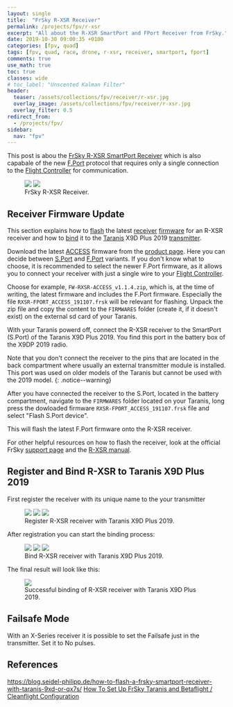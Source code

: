 ```yaml
---
layout: single
title:  "FrSky R-XSR Receiver"
permalink: /projects/fpv/r-xsr
excerpt: "All about the R-XSR SmartPort and FPort Receiver from FrSky."
date: 2019-10-30 09:00:35 +0100
categories: [fpv, quad]
tags: [fpv, quad, race, drone, r-xsr, receiver, smartport, fport]
comments: true
use_math: true
toc: true
classes: wide
# toc_label: "Unscented Kalman Filter"
header:
  teaser: /assets/collections/fpv/receiver/r-xsr.jpg
  overlay_image: /assets/collections/fpv/receiver/r-xsr.jpg
  overlay_filter: 0.5
redirect_from:
  - /projects/fpv/
sidebar:
  nav: "fpv"
---
```


This post is abou the [FrSky R-XSR SmartPort Receiver](https://www.frsky-rc.com/product/r-xsr/) which is also capabale of the new [F.Port](/projects/fpv/glossar/#fport) protocol that requires only a single connection to the [Flight Controller](/projects/fpv/glossar/#flight-controller) for communication. 


<figure class="half">
    <a href="/assets/collections/fpv/receiver/r-xsr-top.jpg"><img src="/assets/collections/fpv/receiver/r-xsr-top.jpg"></a>
    <a href="/assets/collections/fpv/receiver/r-xsr-manual.jpg"><img src="/assets/collections/fpv/receiver/r-xsr-manual.jpg"></a>
    <figcaption>FrSky R-XSR Receiver.</figcaption>
</figure>

## Receiver Firmware Update

This section explains how to [flash](/projects/fpv/glossar/#flash) the latest [receiver](/projects/fpv/glossar/#receiver) [firmware](/projects/fpv/glossar/#firmware) for an R-XSR receiver and how to [bind](/projects/fpv/glossar/#receiver) it to the [Taranis](/projects/fpv/glossar/#taranis) X9D Plus 2019 [transmitter](/projects/fpv/glossar/#receiver).

Download the latest [ACCESS](/projects/fpv/glossar/#access) firmware from the 
[product page](https://www.frsky-rc.com/r-xsr/). Here you can decide between [S.Port](/projects/fpv/glossar/#smartport) and [F.Port](/projects/fpv/glossar/#fport) variants. 
If you don't know what to choose, it is recommended to select the newer F.Port firmware, as it allows you to 
connect your receiver with just a single wire to your [Flight Controller](/projects/fpv/glossar/#flight-controller).

Choose for example, `FW-RXSR-ACCESS_v1.1.4.zip`, which is, at the time of writing, the latest firmware and includes the F.Port firmware. Especially the file `RXSR-FPORT_ACCESS_191107.frsk` will be relevant for flashing. Unpack the zip file and copy the content to the `FIRMWARES` folder (create it, if it doesn't exist) on the external sd card of your Taranis.


With your Taranis powerd off, connect the R-XSR receiver to the SmartPort (S.Port) of the Taranis X9D Plus 2019. 
You find this port in the battery box of the X9DP 2019 radio. 

Note that you don't connect the receiver to the pins that are located in the back compartment where usually an external transmitter module is installed. This port was used on older models of the Taranis but cannot be used with the 2019 model.
{: .notice--warning}

After you have connected the receiver to the S.Port, located in the battery compartment, navigate to the `FIRMWARES` folder located on your Taranis, long press the dowloaded firmware `RXSR-FPORT_ACCESS_191107.frsk` file and select "Flash S.Port device".


This will flash the latest F.Port firmware onto the R-XSR receiver.


For other helpful resources on how to flash the receiver, look at the official FrSky [support page](https://www.frsky-rc.com/how-to-use-the-transmitter-to-flash-the-firmware-of-the-x8r-receiver/) and the [R-XSR manual](https://www.frsky-rc.com/wp-content/uploads/Downloads/Manual/X9DP2019/X9D%20Plus%202019%20X9D%20Plus%20SE%202019-Manual.pdf). 


## Register and Bind R-XSR to Taranis X9D Plus 2019

First register the receiver with its unique name to the your transmitter

<figure class="third">
    <a href="/assets/collections/fpv/receiver/bind/01-model-setup.jpg"><img src="/assets/collections/fpv/receiver/bind/01-model-setup.jpg"></a>
    <a href="/assets/collections/fpv/receiver/bind/02-register.jpg"><img src="/assets/collections/fpv/receiver/bind/02-register.jpg"></a>
    <a href="/assets/collections/fpv/receiver/bind/03-register-ok.jpg"><img src="/assets/collections/fpv/receiver/bind/03-register-ok.jpg"></a>
    <figcaption>Register R-XSR receiver with Taranis X9D Plus 2019.</figcaption>
</figure>


After registration you can start the binding process:

<figure class="third">
    <a href="/assets/collections/fpv/receiver/bind/04-bind.jpg"><img src="/assets/collections/fpv/receiver/bind/04-bind.jpg"></a>
    <a href="/assets/collections/fpv/receiver/bind/05-select-rx.jpg"><img src="/assets/collections/fpv/receiver/bind/05-select-rx.jpg"></a>
    <a href="/assets/collections/fpv/receiver/bind/06-bind-ok.jpg"><img src="/assets/collections/fpv/receiver/bind/06-bind-ok.jpg"></a>
    <figcaption>Bind R-XSR receiver with Taranis X9D Plus 2019.</figcaption>
</figure>

The final result will look like this:

<figure>
    <a href="/assets/collections/fpv/receiver/bind/07-result.jpg"><img src="/assets/collections/fpv/receiver/bind/07-result.jpg"></a>
    <figcaption>Successful binding of R-XSR receiver with Taranis X9D Plus 2019.</figcaption>
</figure>


## Failsafe Mode

With an X-Series receiver it is possible to set the Failsafe just in the transmitter. Set it to No pulses.


## References

https://blog.seidel-philipp.de/how-to-flash-a-frsky-smartport-receiver-with-taranis-9xd-or-qx7s/
[How To Set Up FrSky Taranis and Betaflight / Cleanflight Configuration](https://youtu.be/Z6ZfTTmDTrc?t=325)
